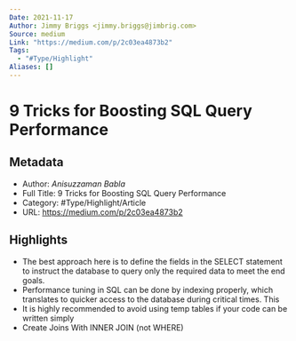 ```yaml
---
Date: 2021-11-17
Author: Jimmy Briggs <jimmy.briggs@jimbrig.com>
Source: medium
Link: "https://medium.com/p/2c03ea4873b2"
Tags:
  - "#Type/Highlight"
Aliases: []
---
```


# 9 Tricks for Boosting SQL Query Performance

## Metadata

* Author: *Anisuzzaman Babla*
* Full Title: 9 Tricks for Boosting SQL Query Performance
* Category: #Type/Highlight/Article
* URL: https://medium.com/p/2c03ea4873b2

## Highlights

* The best approach here is to define the fields in the SELECT statement to instruct the database to query only the required data to meet the end goals.
* Performance tuning in SQL can be done by indexing properly, which translates to quicker access to the database during critical times. This
* It is highly recommended to avoid using temp tables if your code can be written simply
* Create Joins With INNER JOIN (not WHERE)
